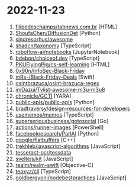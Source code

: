 # 2022-11-23

1. [filipedeschamps/tabnews.com.br](https://github.com/filipedeschamps/tabnews.com.br "Conteúdos de valor concreto para quem vive de programação e tecnologia.") [HTML]
2. [ShoufaChen/DiffusionDet](https://github.com/ShoufaChen/DiffusionDet "PyTorch implementation of DiffusionDet (https://arxiv.org/abs/2211.09788)") [Python]
3. [sindresorhus/awesome](https://github.com/sindresorhus/awesome "😎 Awesome lists about all kinds of interesting topics") 
4. [shadcn/taxonomy](https://github.com/shadcn/taxonomy "An open source application built using the new router, server components and everything new in Next.js 13.") [TypeScript]
5. [roboflow-ai/notebooks](https://github.com/roboflow-ai/notebooks "Set of Jupyter Notebooks linked to Roboflow Blogpost and used in our YouTube videos.") [JupyterNotebook]
6. [bdebon/choiceof.dev](https://github.com/bdebon/choiceof.dev "Developers have to cope with pretty hard choices every day. This is a collection of the most complex and funny choices. What will be yours?") [TypeScript]
7. [PKUFlyingPig/cs-self-learning](https://github.com/PKUFlyingPig/cs-self-learning "计算机自学指南") [HTML]
8. [0x90n/InfoSec-Black-Friday](https://github.com/0x90n/InfoSec-Black-Friday "All the deals for InfoSec related software/tools this Black Friday") 
9. [mRs-/Black-Friday-Deals](https://github.com/mRs-/Black-Friday-Deals "Black Friday Deals for macOS / iOS Software & Books") [Swift]
10. [osintbrazuca/osint-brazuca-regex](https://github.com/osintbrazuca/osint-brazuca-regex "Repositório criado com intuito de reunir expressões regulares dentro do contexto Brasil") 
11. [imDazui/Tvlist-awesome-m3u-m3u8](https://github.com/imDazui/Tvlist-awesome-m3u-m3u8 "直播源相关资源汇总 📺 💯 IPTV、M3U —— 勤洗手、戴口罩，祝愿所有人百毒不侵") 
12. [chronicle/GCTI](https://github.com/chronicle/GCTI "") [YARA]
13. [public-apis/public-apis](https://github.com/public-apis/public-apis "A collective list of free APIs") [Python]
14. [bradtraversy/design-resources-for-developers](https://github.com/bradtraversy/design-resources-for-developers "Curated list of design and UI resources from stock photos, web templates, CSS frameworks, UI libraries, tools and much more") 
15. [usememos/memos](https://github.com/usememos/memos "An open-source, self-hosted memo hub with knowledge management and collaboration.") [TypeScript]
16. [superseriousbusiness/gotosocial](https://github.com/superseriousbusiness/gotosocial "Fast, fun, ActivityPub server, powered by Go.") [Go]
17. [actions/runner-images](https://github.com/actions/runner-images "GitHub Actions runner images") [PowerShell]
18. [facebookresearch/ParlAI](https://github.com/facebookresearch/ParlAI "A framework for training and evaluating AI models on a variety of openly available dialogue datasets.") [Python]
19. [google/flatbuffers](https://github.com/google/flatbuffers "FlatBuffers: Memory Efficient Serialization Library") [C++]
20. [trekhleb/javascript-algorithms](https://github.com/trekhleb/javascript-algorithms "📝 Algorithms and data structures implemented in JavaScript with explanations and links to further readings") [JavaScript]
21. [tesseract-ocr/tessdata](https://github.com/tesseract-ocr/tessdata "Trained models with support for legacy and LSTM OCR engine") 
22. [sveltejs/kit](https://github.com/sveltejs/kit "The fastest way to build Svelte apps") [JavaScript]
23. [realm/realm-swift](https://github.com/realm/realm-swift "Realm is a mobile database: a replacement for Core Data & SQLite") [Objective-C]
24. [teaxyz/cli](https://github.com/teaxyz/cli "the unified package manager (brew2)") [TypeScript]
25. [goldbergyoni/nodebestpractices](https://github.com/goldbergyoni/nodebestpractices "✅ The Node.js best practices list (November 2022)") [JavaScript]
